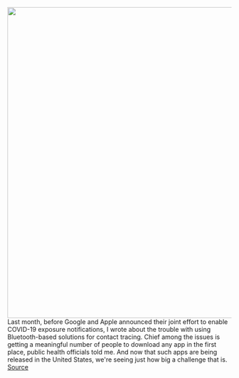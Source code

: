 <img src='https://cdn.vox-cdn.com/thumbor/npkX899eODkec94BLPHnx_iqe-c=/0x0:1300x850/1200x800/filters:focal(546x321:754x529)/cdn.vox-cdn.com/uploads/chorus_image/image/66825409/apple_google.0.jpg' width='700px' /><br/>
Last month, before Google and Apple announced their joint effort to enable COVID-19 exposure notifications, I wrote about the trouble with using Bluetooth-based solutions for contact tracing. Chief among the issues is getting a meaningful number of people to download any app in the first place, public health officials told me. And now that such apps are being released in the United States, we're seeing just how big a challenge that is.
<a href='https://www.theverge.com/interface/2020/5/21/21265079/apple-google-covid-19-exposure-notification-bluetooth-limitations-contact-tracing-isolation'> Source <a/>